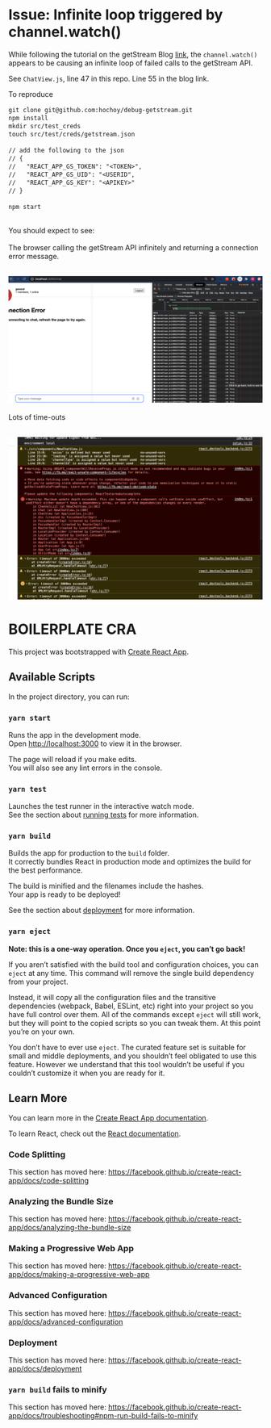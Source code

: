 # Issue: Infinite loop triggered by channel.watch()

While following the tutorial on the getStream Blog [link](https://getstream.io/blog/securing-a-chat-app-with-react-and-auth0/#add-chat-functionality-with-stream:~:text=section.-,Add%20chat%20functionality%20with%20Stream), the `channel.watch()` appears to be causing an infinite loop of failed calls to the getStream API.

See `ChatView.js`, line 47 in this repo. Line 55 in the blog link.

To reproduce
```
git clone git@github.com:hochoy/debug-getstream.git
npm install
mkdir src/test_creds
touch src/test/creds/getstream.json

// add the following to the json
// {
//   "REACT_APP_GS_TOKEN": "<TOKEN>",
//   "REACT_APP_GS_UID": "<USERID",
//   "REACT_APP_GS_KEY": "<APIKEY>"
// }

npm start
```

</br>
You should expect to see:
</br>
</br>
The browser calling the getStream API infinitely and returning a connection error message.
</br>
</br>

!["network_blast"](network_blast.png)
</br>
</br>
Lots of time-outs
</br>
</br>

!["console_log"](console_log.png)



# BOILERPLATE CRA

This project was bootstrapped with [Create React App](https://github.com/facebook/create-react-app).

## Available Scripts

In the project directory, you can run:

### `yarn start`

Runs the app in the development mode.<br />
Open [http://localhost:3000](http://localhost:3000) to view it in the browser.

The page will reload if you make edits.<br />
You will also see any lint errors in the console.

### `yarn test`

Launches the test runner in the interactive watch mode.<br />
See the section about [running tests](https://facebook.github.io/create-react-app/docs/running-tests) for more information.

### `yarn build`

Builds the app for production to the `build` folder.<br />
It correctly bundles React in production mode and optimizes the build for the best performance.

The build is minified and the filenames include the hashes.<br />
Your app is ready to be deployed!

See the section about [deployment](https://facebook.github.io/create-react-app/docs/deployment) for more information.

### `yarn eject`

**Note: this is a one-way operation. Once you `eject`, you can’t go back!**

If you aren’t satisfied with the build tool and configuration choices, you can `eject` at any time. This command will remove the single build dependency from your project.

Instead, it will copy all the configuration files and the transitive dependencies (webpack, Babel, ESLint, etc) right into your project so you have full control over them. All of the commands except `eject` will still work, but they will point to the copied scripts so you can tweak them. At this point you’re on your own.

You don’t have to ever use `eject`. The curated feature set is suitable for small and middle deployments, and you shouldn’t feel obligated to use this feature. However we understand that this tool wouldn’t be useful if you couldn’t customize it when you are ready for it.

## Learn More

You can learn more in the [Create React App documentation](https://facebook.github.io/create-react-app/docs/getting-started).

To learn React, check out the [React documentation](https://reactjs.org/).

### Code Splitting

This section has moved here: https://facebook.github.io/create-react-app/docs/code-splitting

### Analyzing the Bundle Size

This section has moved here: https://facebook.github.io/create-react-app/docs/analyzing-the-bundle-size

### Making a Progressive Web App

This section has moved here: https://facebook.github.io/create-react-app/docs/making-a-progressive-web-app

### Advanced Configuration

This section has moved here: https://facebook.github.io/create-react-app/docs/advanced-configuration

### Deployment

This section has moved here: https://facebook.github.io/create-react-app/docs/deployment

### `yarn build` fails to minify

This section has moved here: https://facebook.github.io/create-react-app/docs/troubleshooting#npm-run-build-fails-to-minify
